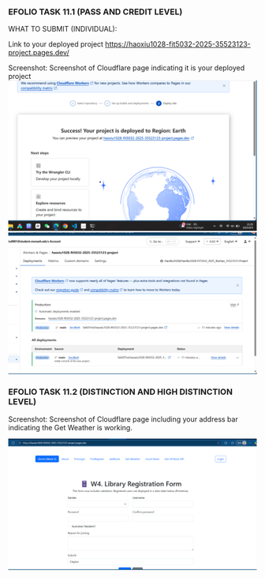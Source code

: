 

### EFOLIO TASK 11.1 (PASS AND CREDIT LEVEL) 
WHAT TO SUBMIT (INDIVIDUAL): 

Link to your deployed project
https://haoxiu1028-fit5032-2025-35523123-project.pages.dev/

Screenshot: Screenshot of Cloudflare page indicating it is your deployed project 
![alt text](image.png)
![alt text](image-2.png)




### EFOLIO TASK 11.2 (DISTINCTION AND HIGH DISTINCTION LEVEL) 
 
Screenshot: Screenshot of Cloudflare page including your address bar indicating the Get Weather is working. 

![alt text](image-1.png)

